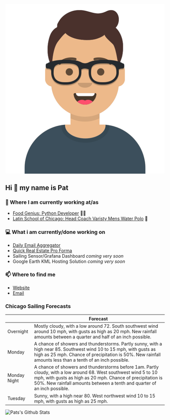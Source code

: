 [![Social banner for p-j-falconer](https://raw.githubusercontent.com/P-J-FALCONER/P-J-FALCONER/master/assets/avataaars.svg)](https://patfalconer.com/)
## Hi :wave: my name is Pat

### 💼 Where I am currently working at/as
- [Food Genius: Python Developer](https://getfoodgenius.com/) 🍔🐍
- [Latin School of Chicago: Head Coach Varisty Mens Water Polo](https://www.latinschool.org/) 🤽


### 💻 What i am currently/done working on
 - [Daily Email Aggregator](https://github.com/P-J-FALCONER/dott_daily_mail)
 - [Quick Real Estate Pro Forma](https://github.com/P-J-FALCONER/henry)
 - Sailing Sensor/Grafana Dashboard *coming very soon*
 - Google Earth KML Hosting Solution *coming very soon*

### 📫 Where to find me
 - [Website](https://patfalconer.com/)
 - [Email](mailto:patrick.j.falconer@gmail.com)


### Chicago Sailing Forecasts
|   | Forecast  |
|---|---|
| Overnight | Mostly cloudy, with a low around 72. South southwest wind around 10 mph, with gusts as high as 20 mph. New rainfall amounts between a quarter and half of an inch possible. |
| Monday | A chance of showers and thunderstorms. Partly sunny, with a high near 85. Southwest wind 10 to 15 mph, with gusts as high as 25 mph. Chance of precipitation is 50%. New rainfall amounts less than a tenth of an inch possible. |
| Monday Night | A chance of showers and thunderstorms before 1am. Partly cloudy, with a low around 68. West southwest wind 5 to 10 mph, with gusts as high as 20 mph. Chance of precipitation is 50%. New rainfall amounts between a tenth and quarter of an inch possible. |
| Tuesday | Sunny, with a high near 80. West northwest wind 10 to 15 mph, with gusts as high as 25 mph. |

![Pats's Github Stats](https://github-readme-stats.vercel.app/api?username=p-j-falconer&show_icons=true&theme=radical)

